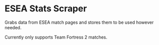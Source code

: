 # ESEA Stats Scraper

Grabs data from ESEA match pages and stores them to be used however needed.

Currently only supports Team Fortress 2 matches.
